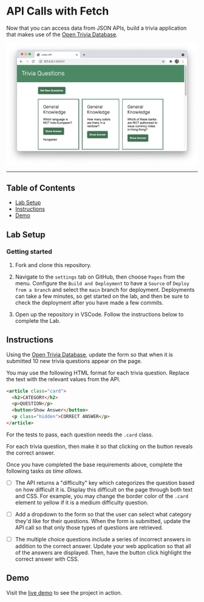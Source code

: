 # API Calls with Fetch

Now that you can access data from JSON APIs, build a trivia application that makes use of the [Open Trivia Database](https://opentdb.com/api_config.php).

![Image of a completed lab.](./assets/preview.png)

---
## Table of Contents

- [Lab Setup](#lab-setup)
- [Instructions](#instructions)
- [Demo](#demo)

## Lab Setup

### Getting started

1. Fork and clone this repository.

1. Navigate to the `settings` tab on GitHub, then choose `Pages` from the menu. Configure the `Build and Deployment` to have a `Source` of `Deploy from a branch` and select the `main` branch for deployment. Deployments can take a few minutes, so get started on the lab, and then be sure to check the deployment after you have made a few commits.

1. Open up the repository in VSCode. Follow the instructions below to complete the Lab.

## Instructions

Using the [Open Trivia Database](https://opentdb.com/api_config.php), update the form so that when it is submitted 10 new trivia questions appear on the page.

You may use the following HTML format for each trivia question. Replace the text with the relevant values from the API.

```html
<article class="card">
  <h2>CATEGORY</h2>
  <p>QUESTION</p>
  <button>Show Answer</button>
  <p class="hidden">CORRECT ANSWER</p>
</article>
```

For the tests to pass, each question needs the `.card` class.

For each trivia question, then make it so that clicking on the button reveals the correct answer.

Once you have completed the base requirements above, complete the following tasks _as time allows._

- [ ] The API returns a "difficulty" key which categorizes the question based on how difficult it is. Display this difficult on the page through both text and CSS. For example, you may change the border color of the `.card` element to yellow if it is a medium difficulty question.

- [ ] Add a dropdown to the form so that the user can select what category they'd like for their questions. When the form is submitted, update the API call so that only those types of questions are retrieved.

- [ ] The multiple choice questions include a series of incorrect answers in addition to the correct answer. Update your web application so that all of the answers are displayed. Then, have the button click highlight the correct answer with CSS.

## Demo
Visit the [live demo](https://bperalta14.github.io/lab-api-calls-with-promises-and-fetch/) to see the project in action.